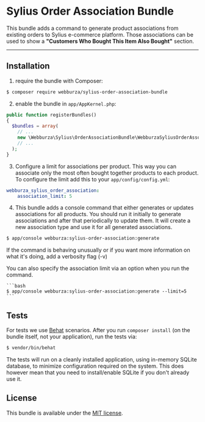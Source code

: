 # Sylius Order Association Bundle

This bundle adds a command to generate product associations from existing orders to Sylius e-commerce platform. Those
associations can be used to show a **"Customers Who Bought This Item Also Bought"** section.

---

## Installation

  1. require the bundle with Composer:

  ```bash
  $ composer require webburza/sylius-order-association-bundle
  ```

  2. enable the bundle in `app/AppKernel.php`:

  ```php
  public function registerBundles()
  {
    $bundles = array(
      // ...
      new \Webburza\Sylius\OrderAssociationBundle\WebburzaSyliusOrderAssociationBundle(),
      // ...
    );
  }
  ```

  3. Configure a limit for associations per product. This way you can associate only the most often bought together
  products to each product. To configure the limit add this to your `app/config/config.yml`:

  ```yaml
  webburza_sylius_order_association:
      association_limit: 5
  ```

  4. This bundle adds a console command that either generates or updates associations for all products. You should run
  it initially to generate associations and after that periodically to update them. It will create a new association
  type and use it for all generated associations.

  ```bash
  $ app/console webburza:sylius-order-association:generate
  ```

  If the command is behaving unusually or if you want more information on what it's doing, add a verbosity flag (-v)

  You can also specify the association limit via an option when you run the command.

    ```bash
    $ app/console webburza:sylius-order-association:generate --limit=5
    ```

## Tests

For tests we use [Behat](http://behat.org) scenarios.
After you run `composer install` (on the bundle itself, not your application), run the tests via:

  ```bash
  $ vendor/bin/behat
  ```

The tests will run on a cleanly installed application, using in-memory SQLite database,
to minimize configuration required on the system. This does however mean that you need
to install/enable SQLite if you don't already use it.

## License

This bundle is available under the [MIT license](LICENSE).
